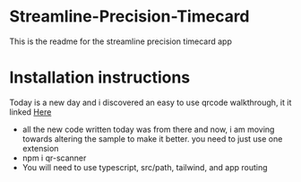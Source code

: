 # Streamline-Precision-Timecard

This is the readme for the streamline precision timecard app

# Installation instructions

Today is a new day and i discovered an easy to use qrcode walkthrough, it it linked [Here](https://medium.com/readytowork-org/implementing-a-qr-code-scanner-in-react-4c8f4e3c6f2e)

- all the new code written today was from there and now, i am moving towards altering the sample to make it better. 
you need to just use one extension
- npm i qr-scanner
- You will need to use typescript, src/path, tailwind, and app routing